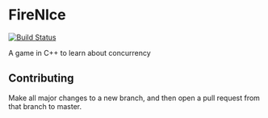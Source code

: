 # FireNIce

[![Build Status](https://travis-ci.org/IITH-POPL2-Jan2018/concurrency-4.svg?branch=master)](https://travis-ci.org/IITH-POPL2-Jan2018/concurrency-4)

A game in C++ to learn about concurrency

## Contributing
Make all major changes to a new branch, and then open a pull request from that branch to master.
